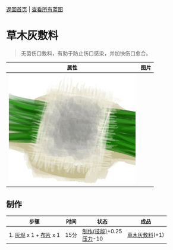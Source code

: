 [返回首页](index.md)   |  [查看所有蓝图](blueprint.md)
# 草木灰敷料  
> 无菌伤口敷料，有助于防止伤口感染，并加快伤口愈合。<br>  
  
  属性  |   图片   
 ----  |  ----:   
   |  ![](Sprite/AshDressing.png)   
  
## 制作  
步骤  |  时间  |  状态  |  成品  
----  |  ----  |  ----  |  ----  
1. [灰烬](Ash.md) x 1 + [布片](ClothSmall.md) x 1  |  15分  |  [制作(技能)](Skill_Crafting.md)+0.25<br>[压力](Stress.md)-10  |  [草木灰敷料](AshDressing.md)(+1)  
